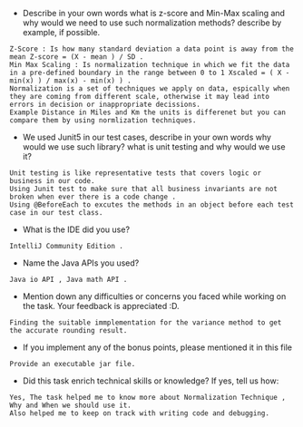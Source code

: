 - Describe in your own words what is z-score and Min-Max scaling and why would we need to use such normalization methods? describe by example, if possible.
```
Z-Score : Is how many standard deviation a data point is away from the mean Z-score = (X - mean ) / SD .
Min Max Scaling : Is normalization technique in which we fit the data in a pre-defined boundary in the range between 0 to 1 Xscaled = ( X - min(x) ) / max(x) - min(x) ) .
Normalization is a set of techniques we apply on data, espically when they are coming from different scale, otherwise it may lead into errors in decision or inappropriate decissions.
Example Distance in Miles and Km the units is differenet but you can compare them by using normlization techniques.
```

- We used Junit5 in our test cases, describe in your own words why would we use such library? 
what is unit testing and why would we use it?
```
Unit testing is like representative tests that covers logic or business in our code.
Using Junit test to make sure that all business invariants are not broken when ever there is a code change .
Using @BeforeEach to excutes the methods in an object before each test case in our test class.
```
- What is the IDE did you use?
```
IntelliJ Community Edition .
```

- Name the Java APIs you used?
```
Java io API , Java math API .
```

- Mention down any difficulties or concerns you faced while working on the task. Your feedback is appreciated :D.
```
Finding the suitable immplementation for the variance method to get the accurate rounding result.
```

- If you implement any of the bonus points, please mentioned it in this file
```
Provide an executable jar file.
```

- Did this task enrich technical skills or knowledge? If yes, tell us how: 
```
Yes, The task helped me to know more about Normalization Technique , Why and When we should use it.
Also helped me to keep on track with writing code and debugging.
```

